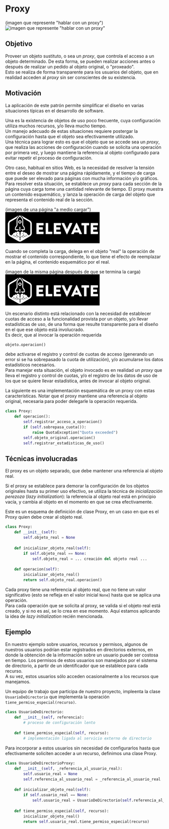 # Proxy
(imagen que represente "hablar con un proxy")  
![imagen que represente "hablar con un proxy"](https://refactoring.guru/images/patterns/diagrams/proxy/solution-en.png) 

## Objetivo
Proveer un objeto sustituto, o sea un _proxy_, que controla el acceso a un objeto determinado. De esta forma, se pueden realizar acciones antes o después de realizar un pedido al objeto original, o "proxeado".  
Esto se realiza de forma transparente para los usuarios del objeto, que en realidad acceden al _proxy_ sin ser conscientes de su existencia.


## Motivación
La aplicación de este patrón permite simplificar el diseño en varias situaciones típicas en el desarrollo de software.

Una es la existencia de objetos de uso poco frecuente, cuya configuración utiliza muchos recursos, y/o lleva mucho tiempo.  
Un manejo adecuado de estas situaciones requiere postergar la configuración hasta que el objeto sea efectivamente utilizado.  
Una técnica para lograr esto es que el objeto que se accede sea un _proxy_, que realiza las acciones de configuración cuando se solicita una operación por primera vez, y luego mantiene la referencia al objeto configurado para evitar repetir el proceso de configuración.

Otro caso, habitual en sitios Web, es la necesidad de resolver la tensión entre el deseo de mostrar una página rápidamente, y el tiempo de carga que puede ser elevado para páginas con mucha información y/o gráficos.  
Para resolver esta situación, se establece un _proxy_ para cada sección de la página cuya carga tome una cantidad relevante de tiempo. El proxy muestra un contenido esquemático, y lanza la operación de carga del objeto que representa el contenido real de la sección. 

(imagen de una página "a medio cargar")  
![imagen de una página "a medio cargar"](../../images/logoelevate.jpg) 

Cuando se completa la carga, delega en el objeto "real" la operación de mostrar el contenido correspondiente, lo que tiene el efecto de reemplazar en la página, el contenido esquemático por el real.

(imagen de la misma página después de que se termina la carga)  
![imagen de la misma página después de que se termina la carga](../../images/logoelevate.jpg) 


Un escenario distinto está relacionado con la necesidad de establecer cuotas de acceso a la funcionalidad provista por un objeto, y/o llevar estadísticas de uso, de una forma que resulte transparente para el diseño en el que ese objeto está involucrado.  
Es decir, que al invocar la operación requerida
``` python
objeto.operacion()
```
debe activarse el registro y control de cuotas de acceso (generando un error si se ha sobrepasado la cuota de utilización), y/o acumularse los datos estadísticos necesarios.  
Para manejar esta situación, el objeto invocado es en realidad un _proxy_ que lleva el registro y control de cuotas, y/o el registro de los datos de uso de los que se quiere llevar estadística, antes de invocar al objeto original.  

La siguiente es una implementación esquemática de un proxy con estas características. Notar que el proxy mantiene una referencia al objeto original, necesaria para poder delegarle la operación requerida.
``` python
class Proxy:
    def operacion():
        self.registrar_acceso_a_operacion()
        if (self.sobrepasa_cuota()):
            raise QuotaException("Quota exceeded")
        self.objeto_original.operacion()
        self.registrar_estadisticas_de_uso()        
```


## Técnicas involucradas
El proxy es un objeto separado, que debe mantener una referencia al objeto real.  

Si el proxy se establece para demorar la configuración de los objetos originales hasta su primer uso efectivo, se utiliza la técnica de _inicialización perezoza_ (_lazy initialization_): la referencia al objeto real está en principio vacía, y cambia al objeto en el momento en que se crea efectivamente.

Este es un esquema de definición de clase Proxy, en un caso en que es el Proxy quien debe crear al objeto real.
``` python
class Proxy:
    def __init__(self):
        self.objeto_real = None
        
    def inicializar_objeto_real(self):
        if self.objeto_real == None:
            self.objeto_real = ... creación del objeto real ...

    def operacion(self):
        inicializar_objeto_real()
        return self.objeto_real.operacion()
```
Cada proxy tiene una referencia al objeto real, que no tiene un valor significativo (esto se refleja en el valor inicial `None`) hasta que se aplica una operación.  
Para cada operación que se solicita al proxy, se valida si el objeto real está creado, y si no es así, se lo crea en ese momento. Aquí estamos aplicando la idea de _lazy initialization_ recién mencionada.



## Ejemplo
En nuestro ejemplo sobre usuarios, recursos y permisos, algunos de nuestros usuarios podrían estar registrados en directorios externos, en donde la obtención de la información sobre un usuario puede ser costosa en tiempo. Los permisos de estos usuarios son manejados por el sistema de directorio, a partir de un identificador que se establece para cada recurso.  
A su vez, estos usuarios sólo acceden ocasionalmente a los recursos que manejamos.

Un equipo de trabajo que participa de nuestro proyecto, impleenta la clase `UsuarioDeDirectorio` que implementa la operación `tiene_permiso_especial(recurso)`.
``` python
class UsuarioDeDirectorio:
    def __init__(self, referencia):
        # proceso de configuración lento
        
    def tiene_permiso_especial(self, recurso):
        # implementación ligada al servicio externo de directorio
```

Para incorporar a estos usuarios sin necesidad de configurarlos hasta que efectivamente soliciten acceder a un recurso, definimos una clase Proxy.
``` python
class UsuarioDeDirectorioProxy:
    def __init__(self, _referencia_al_usuario_real):
        self.usuario_real = None
        self.referencia_al_usuario_real = _referencia_al_usuario_real
        
    def inicializar_objeto_real(self):
        if self.usuario_real == None:
            self.usuario_real = UsuarioDeDirectorio(self.referencia_al_usuario_real)

    def tiene_permiso_especial(self, recurso):
        inicializar_objeto_real()
        return self.usuario_real.tiene_permiso_especial(recurso)
```




